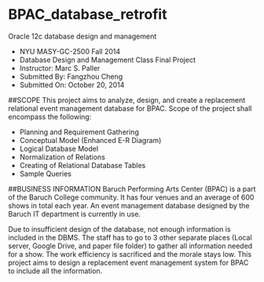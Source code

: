 # BPAC_database_retrofit

Oracle 12c database design and management
* NYU MASY-GC-2500 Fall 2014
* Database Design and Management Class Final Project
* Instructor: Marc S. Paller
* Submitted By: Fangzhou Cheng
* Submitted On: October 20, 2014

##SCOPE
This project aims to analyze, design, and create a replacement relational event management database for BPAC. Scope of the project shall encompass the following:

* Planning and Requirement Gathering
* Conceptual Model (Enhanced E-R Diagram)
* Logical Database Model
* Normalization of Relations
* Creating of Relational Database Tables
* Sample Queries

##BUSINESS INFORMATION
Baruch Performing Arts Center (BPAC) is a part of the Baruch College community. It has four venues and an average of 600 shows in total each year. An event management database designed by the Baruch IT department is currently in use.

Due to insufficient design of the database, not enough information is included in the DBMS. The staff has to go to 3 other separate places (Local server, Google Drive, and paper file folder) to gather all information needed for a show. The work efficiency is sacrificed and the morale stays low. This project aims to design a replacement event management system for BPAC to include all the information.
